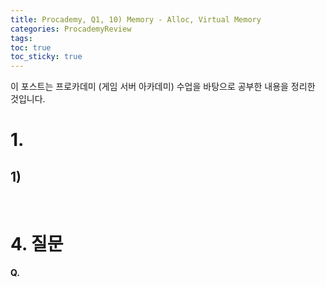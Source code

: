```yaml
---
title: Procademy, Q1, 10) Memory - Alloc, Virtual Memory
categories: ProcademyReview
tags: 
toc: true
toc_sticky: true
---
```


이 포스트는 프로카데미 (게임 서버 아카데미) 수업을 바탕으로 공부한 내용을 정리한 것입니다. 

# **1.**

## **1)**

<br/>

# **4. 질문**

**Q.**

